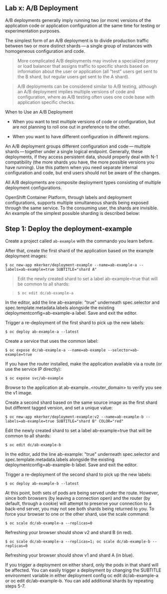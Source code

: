## Lab x: A/B Deployment
A/B deployments generally imply running two (or more) versions of the application code or application configuration at the same time for testing or experimentation purposes.

The simplest form of an A/B deployment is to divide production traffic between two or more distinct shards — a single group of instances with homogeneous configuration and code.

> More complicated A/B deployments may involve a specialized proxy or load balancer that assigns traffic to specific shards based on information about the user or application (all "test" users get sent to the B shard, but regular users get sent to the A shard).

> A/B deployments can be considered similar to A/B testing, although an A/B deployment implies multiple versions of code and configuration, where as A/B testing often uses one code base with application specific checks.

When to Use an A/B Deployment
* When you want to test multiple versions of code or configuration, but are not planning to roll one out in preference to the other.

* When you want to have different configuration in different regions.

An A/B deployment groups different configuration and code — multiple shards — together under a single logical endpoint. Generally, these deployments, if they access persistent data, should properly deal with N-1 compatibility (the more shards you have, the more possible versions you have running). Use this pattern when you need separate internal configuration and code, but end users should not be aware of the changes.

All A/B deployments are composite deployment types consisting of multiple deployment configurations.

OpenShift Container Platform, through labels and deployment configurations, supports multiple simultaneous shards being exposed through the same service. To the consuming user, the shards are invisible. An example of the simplest possible sharding is described below:


## Step 1: Deploy the deployment-example

Create a project called `ab-example` with the commando you learn before.

After that, create the first shard of the application based on the example deployment images:
```
$ oc new-app mkerker/deployment-example --name=ab-example-a --labels=ab-example=true SUBTITLE="shard A"
```

> Edit the newly created shard to set a label ab-example=true that will be common to all shards:

> ```
> $ oc edit dc/ab-example-a
> ```

In the editor, add the line ab-example: "true" underneath spec.selector and spec.template.metadata.labels alongside the existing deploymentconfig=ab-example-a label. Save and exit the editor.

Trigger a re-deployment of the first shard to pick up the new labels:
```
$ oc deploy ab-example-a --latest
```
Create a service that uses the common label:
```
$ oc expose dc/ab-example-a --name=ab-example --selector=ab-example=true
```
If you have the router installed, make the application available via a route (or use the service IP directly):
```
$ oc expose svc/ab-example
```
Browse to the application at ab-example.<project>.<router_domain> to verify you see the v1 image.

Create a second shard based on the same source image as the first shard but different tagged version, and set a unique value:
```
$ oc new-app mkerker/deployment-example:v2 --name=ab-example-b --labels=ab-example=true SUBTITLE="shard B" COLOR="red"
```
Edit the newly created shard to set a label ab-example=true that will be common to all shards:
```
$ oc edit dc/ab-example-b
```
In the editor, add the line ab-example: "true" underneath spec.selector and spec.template.metadata.labels alongside the existing deploymentconfig=ab-example-b label. Save and exit the editor.

Trigger a re-deployment of the second shard to pick up the new labels:
```
$ oc deploy ab-example-b --latest
```
At this point, both sets of pods are being served under the route. However, since both browsers (by leaving a connection open) and the router (by default, through a cookie) will attempt to preserve your connection to a back-end server, you may not see both shards being returned to you. To force your browser to one or the other shard, use the scale command:
```
$ oc scale dc/ab-example-a --replicas=0
```
Refreshing your browser should show v2 and shard B (in red).
```
$ oc scale dc/ab-example-a --replicas=1; oc scale dc/ab-example-b --replicas=0
```
Refreshing your browser should show v1 and shard A (in blue).

If you trigger a deployment on either shard, only the pods in that shard will be affected. You can easily trigger a deployment by changing the SUBTITLE environment variable in either deployment config oc edit dc/ab-example-a or oc edit dc/ab-example-b. You can add additional shards by repeating steps 5-7.
